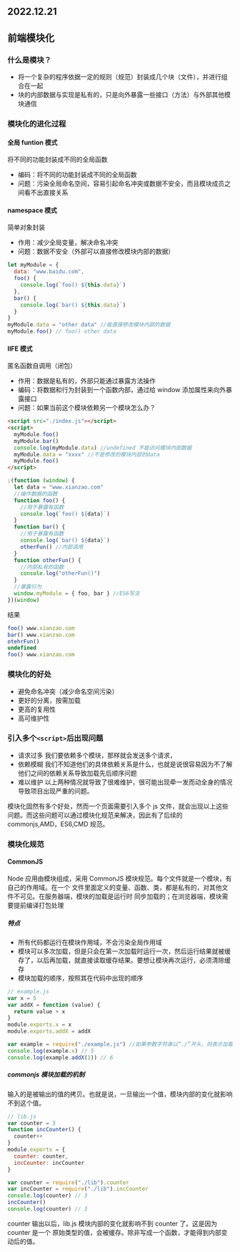 ## 2022.12.21

## 前端模块化

### 什么是模块？

- 将一个复杂的程序依据一定的规则（规范）封装成几个块（文件），并进行组合在一起
- 块的内部数据与实现是私有的，只是向外暴露一些接口（方法）与外部其他模块通信

### 模块化的进化过程

#### 全局 funtion 模式

将不同的功能封装成不同的全局函数

- 编码：将不同的功能封装成不同的全局函数
- 问题：污染全局命名空间，容易引起命名冲突或数据不安全，而且模块成员之间看不出直接关系

#### namespace 模式

简单对象封装

- 作用：减少全局变量，解决命名冲突
- 问题：数据不安全（外部可以直接修改模块内部的数据）

```js
let myModule = {
  data: "www.baidu.com",
  foo() {
    console.log(`foo() ${this.data}`)
  },
  bar() {
    console.log(`bar() ${this.data}`)
  }
}
myModule.data = "other data" //能直接修改模块内部的数据
myModule.foo() // foo() other data
```

#### IIFE 模式

匿名函数自调用（闭包）

- 作用：数据是私有的，外部只能通过暴露方法操作
- 编码：将数据和行为封装到一个函数内部，通过给 window 添加属性来向外暴露接口
- 问题：如果当前这个模块依赖另一个模块怎么办？

```html
<script src="./index.js"></script>
<script>
  myModule.foo()
  myModule.bar()
  console.log(myModule.data) //undefined 不能访问模块内部数据
  myModule.data = "xxxx" //不是修改的模块内部的data
  myModule.foo()
</script>
```

```js
;(function (window) {
  let data = "www.xianzao.com"
  //操作数据的函数
  function foo() {
    //⽤于暴露有函数
    console.log(`foo() ${data}`)
  }
  function bar() {
    //⽤于暴露有函数
    console.log(`bar() ${data}`)
    otherFun() //内部调⽤
  }
  function otherFun() {
    //内部私有的函数
    console.log("otherFun()")
  }
  //暴露⾏为
  window.myModule = { foo, bar } //ES6写法
})(window)
```

结果

```js
foo() www.xianzao.com
bar() www.xianzao.com
otehrFun()
undefined
foo() www.xianzao.com
```

### 模块化的好处

- 避免命名冲突（减少命名空间污染）
- 更好的分离，按需加载
- 更高的复用性
- 高可维护性

### 引入多个`<script>`后出现问题

- 请求过多
  我们要依赖多个模块，那样就会发送多个请求，
- 依赖模糊
  我们不知道他们的具体依赖关系是什么，也就是说很容易因为不了解他们之间的依赖关系导致加载先后顺序问题
- 难以维护
  以上两种情况就导致了很难维护，很可能出现牵一发而动全身的情况导致项目出现严重的问题。

模块化固然有多个好处，然而一个页面需要引入多个 js 文件，就会出现以上这些问题。而这些问题可以通过模块化规范来解决，因此有了后续的 commonjs,AMD，ES6,CMD 规范。

### 模块化规范

#### CommonJS

Node 应⽤由模块组成，采⽤ CommonJS 模块规范。每个⽂件就是⼀个模块，有⾃⼰的作⽤域。在⼀个 ⽂件⾥⾯定义的变量、函数、类，都是私有的，对其他⽂件不可⻅。在服务器端，模块的加载是运⾏时 同步加载的；在浏览器端，模块需要提前编译打包处理

##### 特点

- 所有代码都运行在模块作用域，不会污染全局作用域
- 模块可以多次加载，但是只会在第一次加载时运行一次，然后运行结果就被缓存了，以后再加载，就直接读取缓存结果。要想让模块再次运行，必须清除缓存
- 模块加载的顺序，按照其在代码中出现的顺序

```js
// example.js
var x = 5
var addX = function (value) {
  return value + x
}
module.exports.x = x
module.exports.addX = addX
```

```js
var example = require("./example.js") //如果参数字符串以“./”开头，则表示加载的是 ⼀个位于相对路径
console.log(example.x) // 5
console.log(example.addX(1)) // 6
```

##### commonjs 模块加载的机制

输入的是被输出的值的拷贝。也就是说，一旦输出一个值，模块内部的变化就影响不到这个值。

```js
// lib.js
var counter = 3
function incCounter() {
  counter++
}
module.exports = {
  counter: counter,
  incCounter: incCounter
}
```

```js
var counter = require("./lib").counter
var incCounter = require("./lib").incCounter
console.log(counter) // 3
incCounter()
console.log(counter) // 3
```

counter 输出以后，lib.js 模块内部的变化就影响不到 counter 了。这是因为 counter 是⼀个 原始类型的值，会被缓存。除⾮写成⼀个函数，才能得到内部变动后的值。

